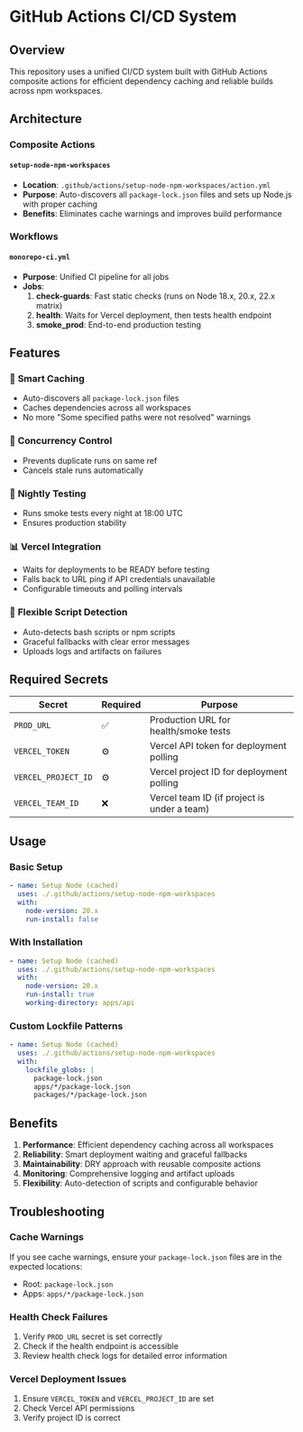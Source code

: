 # GitHub Actions CI/CD System

## Overview

This repository uses a unified CI/CD system built with GitHub Actions composite actions for efficient dependency caching and reliable builds across npm workspaces.

## Architecture

### Composite Actions

#### `setup-node-npm-workspaces`
- **Location**: `.github/actions/setup-node-npm-workspaces/action.yml`
- **Purpose**: Auto-discovers all `package-lock.json` files and sets up Node.js with proper caching
- **Benefits**: Eliminates cache warnings and improves build performance

### Workflows

#### `monorepo-ci.yml`
- **Purpose**: Unified CI pipeline for all jobs
- **Jobs**:
  1. **check-guards**: Fast static checks (runs on Node 18.x, 20.x, 22.x matrix)
  2. **health**: Waits for Vercel deployment, then tests health endpoint
  3. **smoke_prod**: End-to-end production testing

## Features

### 🚀 **Smart Caching**
- Auto-discovers all `package-lock.json` files
- Caches dependencies across all workspaces
- No more "Some specified paths were not resolved" warnings

### 🔄 **Concurrency Control**
- Prevents duplicate runs on same ref
- Cancels stale runs automatically

### 🌙 **Nightly Testing**
- Runs smoke tests every night at 18:00 UTC
- Ensures production stability

### 📊 **Vercel Integration**
- Waits for deployments to be READY before testing
- Falls back to URL ping if API credentials unavailable
- Configurable timeouts and polling intervals

### 🎯 **Flexible Script Detection**
- Auto-detects bash scripts or npm scripts
- Graceful fallbacks with clear error messages
- Uploads logs and artifacts on failures

## Required Secrets

| Secret | Required | Purpose |
|--------|----------|---------|
| `PROD_URL` | ✅ | Production URL for health/smoke tests |
| `VERCEL_TOKEN` | ⚙️ | Vercel API token for deployment polling |
| `VERCEL_PROJECT_ID` | ⚙️ | Vercel project ID for deployment polling |
| `VERCEL_TEAM_ID` | ❌ | Vercel team ID (if project is under a team) |

## Usage

### Basic Setup
```yaml
- name: Setup Node (cached)
  uses: ./.github/actions/setup-node-npm-workspaces
  with:
    node-version: 20.x
    run-install: false
```

### With Installation
```yaml
- name: Setup Node (cached)
  uses: ./.github/actions/setup-node-npm-workspaces
  with:
    node-version: 20.x
    run-install: true
    working-directory: apps/api
```

### Custom Lockfile Patterns
```yaml
- name: Setup Node (cached)
  uses: ./.github/actions/setup-node-npm-workspaces
  with:
    lockfile_globs: |
      package-lock.json
      apps/*/package-lock.json
      packages/*/package-lock.json
```

## Benefits

1. **Performance**: Efficient dependency caching across all workspaces
2. **Reliability**: Smart deployment waiting and graceful fallbacks
3. **Maintainability**: DRY approach with reusable composite actions
4. **Monitoring**: Comprehensive logging and artifact uploads
5. **Flexibility**: Auto-detection of scripts and configurable behavior

## Troubleshooting

### Cache Warnings
If you see cache warnings, ensure your `package-lock.json` files are in the expected locations:
- Root: `package-lock.json`
- Apps: `apps/*/package-lock.json`

### Health Check Failures
1. Verify `PROD_URL` secret is set correctly
2. Check if the health endpoint is accessible
3. Review health check logs for detailed error information

### Vercel Deployment Issues
1. Ensure `VERCEL_TOKEN` and `VERCEL_PROJECT_ID` are set
2. Check Vercel API permissions
3. Verify project ID is correct 